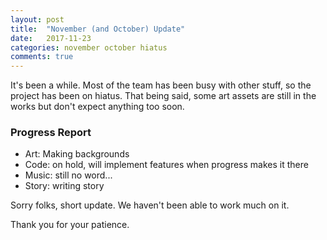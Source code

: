 ```yaml
---
layout: post
title:  "November (and October) Update"
date:   2017-11-23
categories: november october hiatus
comments: true
---
```


It's been a while. Most of the team has been busy with other stuff,
so the project has been on hiatus. That being said, some art assets are
still in the works but don't expect anything too soon.

### Progress Report
  * Art: Making backgrounds
  * Code: on hold, will implement features when progress makes it there
  * Music: still no word...
  * Story: writing story

Sorry folks, short update. We haven't been able to work much on it.

Thank you for your patience.
